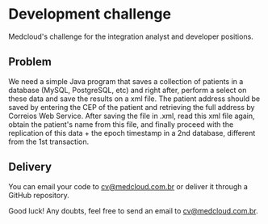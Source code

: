 # Development challenge
Medcloud's challenge for the integration analyst and developer positions.

## Problem
We need a simple Java program that saves a collection of patients in a database (MySQL, PostgreSQL, etc) and right after, perform a select on these data and save the results on a xml file. The patient address should be saved by entering the CEP of the patient and retrieving the full address by Correios Web Service. After saving the file in .xml, read this xml file again, obtain the patient's name from this file, and finally proceed with the replication of this data + the epoch timestamp in a 2nd database, different from the 1st transaction.

## Delivery
You can email your code to cv@medcloud.com.br or deliver it through a GitHub repository.

Good luck! Any doubts, feel free to send an email to cv@medcloud.com.br.

